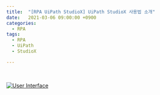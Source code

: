 ```yaml
---
title:  "[RPA UiPath StudioX] UiPath StudioX 사용법 소개"
date:   2021-03-06 09:00:00 +0900
categories:
  - RPA
tags:
  - RPA
  - UiPath
  - StudioX

---
```


<br>

[![User Interface](http://img.youtube.com/vi/yXYnZECh4v4/maxresdefault.jpg)](https://www.youtube.com/watch?v=yXYnZECh4v4)
